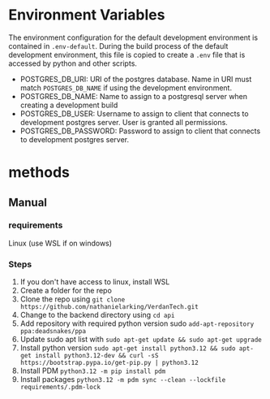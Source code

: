 # Environment Variables

The environment configuration for the default development environment is contained in `.env-default`. During the build process of the default development environment, this file is copied to create a `.env` file that is accessed by python and other scripts.

- POSTGRES_DB_URI: URI of the postgres database. Name in URI must match `POSTGRES_DB_NAME` if using the development environment.
- POSTGRES_DB_NAME: Name to assign to a postgresql server when creating a development build
- POSTGRES_DB_USER: Username to assign to client that connects to development postgres server. User is granted all permissions.
- POSTGRES_DB_PASSWORD: Password to assign to client that connects to development postgres server.

# methods

## Manual

### requirements
Linux (use WSL if on windows)

### Steps

1. If you don't have access to linux, install WSL
2. Create a folder for the repo
3. Clone the repo using `git clone https://github.com/nathanielarking/VerdanTech.git`
4. Change to the backend directory using `cd api`
5. Add repository with required python version sudo `add-apt-repository ppa:deadsnakes/ppa`
6. Update sudo apt list with `sudo apt-get update && sudo apt-get upgrade`
7. Install python version `sudo apt-get install python3.12 && sudo apt-get install python3.12-dev && curl -sS https://bootstrap.pypa.io/get-pip.py | python3.12`
8. Install PDM `python3.12 -m pip install pdm`
9. Install packages `python3.12 -m pdm sync --clean --lockfile requirements/.pdm-lock`